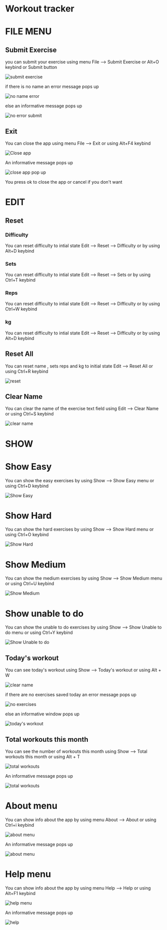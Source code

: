 # Workout tracker

# FILE MENU

## Submit Exercise

you can  submit your exercise using menu File --> Submit Exercise or Alt+O keybind or Submit button

<p><img src = "doc images/file/submit exercise.png" title="submit exercise"/> </p>

if there is no name an error message pops up

<p><img src = "doc images/file/no name error.png" title="no name error"/> </p>

else an informative message pops up 

<p><img src = "doc images/file/no error submit.png" title="no error submit"/> </p>

## Exit

You can close the app using menu File --> Exit or using Alt+F4 keybind

<p><img src = "doc images/file/close app.png" title="Close app"/> </p>

An informative message pops up

<p><img src ="doc images/file/close app pop up.png" title="close app pop up"/> </p>

You press ok to close the app or cancel if you don't want

# EDIT

## Reset
### Difficulty

You can reset difficulty to intial state Edit --> Reset --> Difficulty or by using Alt+D keybind

### Sets

You can reset difficulty to intial state Edit --> Reset --> Sets or by using Ctrl+T keybind

### Reps

You can reset difficulty to intial state Edit --> Reset --> Difficulty or by using Ctrl+W keybind

### kg

You can reset difficulty to intial state Edit --> Reset --> Difficulty or by using Alt+D keybind

## Reset All

You can reset name , sets reps and kg to initial state Edit --> Reset All or using Ctrl+R keybind

<p><img src = "doc images/edit/reset.png" title="reset"/> </p>

## Clear Name

You can clear the name of the exercise text field using Edit --> Clear Name or using Ctrl+S keybind

<p><img src = "doc images/edit/clear name.png" title="clear name"/> </p>

# SHOW

# Show Easy

You can show the easy exercises by using Show --> Show Easy menu or using Ctrl+D keybind

<p><img src="doc images/show/show most easy.png" title="Show Easy"/></p>

# Show Hard

You can show the hard exercises by using Show --> Show Hard menu or using Ctrl+O keybind

<p><img src="doc images/show/show most hard.png" title="Show Hard"/></p>

# Show Medium

You can show the medium exercises by using Show --> Show Medium menu or using Ctrl+U keybind

<p><img src="doc images/show/show most medium.png" title="Show Medium"/></p>

# Show unable to do

You can show the unable to do exercises by using Show --> Show Unable to do menu or using Ctrl+Y keybind

<p><img src="doc images/show/show most unable to do.png" title="Show Unable to do"/></p>

## Today's workout

You can see today's workout using Show --> Today's workout or using Alt + W

<p><img src = "doc images/show/today's workout.png" title="clear name"/> </p>

if there are no exercises saved today an error message pops up

<p><img src = "doc images/show/no exercises.png" title="no exercises"/> </p>

else an informative window pops up


<p><img src = "doc images/show/todays workout no error.png" title="today's workout"/> </p>


## Total workouts this month

You can see the number of workouts this month using Show --> Total workouts this month or using Alt + T

<p><img src = "doc images/show/total workouts.png" title="total workouts"/> </p>


An informative message pops up

<p><img src = "doc images/show/montly workout.png" title="total workouts"/> </p>


# About menu

You can show info about the app by using menu About --> About or using Ctrl+i keybind

<p><img src="doc images/about/about menu.png" title="about menu"/></p>

An informative message pops up

<p><img src="doc images/about/about.png" title="about menu"/></p> 

# Help menu

You can show info about the app by using menu Help --> Help or using Alt+F1 keybind

<p><img src="doc images/help/help menu.png" title="help menu"/></p>

An informative message pops up

<p><img src="doc images/help/help.png" title="help"/></p>